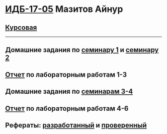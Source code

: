 # [ИДБ-17-05](https://github.com/stankin/design-part-1/wiki/list-idb-17-05) Мазитов Айнур

## [Курсовая](https://github.com/AirNus/AirNus.github.io/wiki/%D0%9A%D1%83%D1%80%D1%81%D0%BE%D0%B2%D0%B0%D1%8F)

----------

## Домашние задания по [семинару 1](https://github.com/stankin/design-part-1/wiki/sem1#%D0%9C%D0%B0%D0%B7%D0%B8%D1%82%D0%BE%D0%B2-%D0%90%D0%B9%D0%BD%D1%83%D1%80) и [семинару 2](https://github.com/stankin/design-part-1/wiki/sem2#%D0%9C%D0%B0%D0%B7%D0%B8%D1%82%D0%BE%D0%B2-%D0%90%D0%B9%D0%BD%D1%83%D1%80-%D0%9C%D0%B8%D0%BB%D0%B5%D0%BD%D0%B0-%D0%A8%D0%B5%D1%80%D0%BC%D0%B0%D1%82%D0%BE%D0%B2%D0%B0)

## [Отчет](https://github.com/AirNus/AirNus.github.io/wiki/%D0%9B%D0%B0%D0%B1%D0%BE%D1%80%D0%B0%D1%82%D0%BE%D1%80%D0%BD%D0%B0%D1%8F-1-3) по лабораторным работам 1-3

## Домашние задания по [семинарам 3-4](https://github.com/AirNus/AirNus.github.io/wiki/Business-game)

## [Отчет](https://github.com/AirNus/AirNus.github.io/wiki/%D0%9E%D1%82%D1%87%D0%B5%D1%82-%D0%BF%D0%BE-%D0%B4%D0%B5%D0%BB%D0%BE%D0%B2%D0%BE%D0%B9-%D0%B8%D0%B3%D1%80%D0%B5) по лабораторным работам 4-6

## Рефераты: [разработанный](https://github.com/stankin/design-part-1/wiki/exam10-1) и [проверенный](https://github.com/stankin/design-part-1/wiki/exam08-1)
